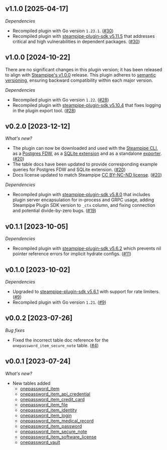 ## v1.1.0 [2025-04-17]

_Dependencies_

- Recompiled plugin with Go version `1.23.1`. ([#30](https://github.com/turbot/steampipe-plugin-onepassword/pull/30))
- Recompiled plugin with [steampipe-plugin-sdk v5.11.5](https://github.com/turbot/steampipe-plugin-sdk/blob/v5.11.5/CHANGELOG.md#v5115-2025-03-31) that addresses critical and high vulnerabilities in dependent packages. ([#30](https://github.com/turbot/steampipe-plugin-onepassword/pull/30))

## v1.0.0 [2024-10-22]

There are no significant changes in this plugin version; it has been released to align with [Steampipe's v1.0.0](https://steampipe.io/changelog/steampipe-cli-v1-0-0) release. This plugin adheres to [semantic versioning](https://semver.org/#semantic-versioning-specification-semver), ensuring backward compatibility within each major version.

_Dependencies_

- Recompiled plugin with Go version `1.22`. ([#28](https://github.com/turbot/steampipe-plugin-onepassword/pull/28))
- Recompiled plugin with [steampipe-plugin-sdk v5.10.4](https://github.com/turbot/steampipe-plugin-sdk/blob/develop/CHANGELOG.md#v5104-2024-08-29) that fixes logging in the plugin export tool. ([#28](https://github.com/turbot/steampipe-plugin-onepassword/pull/28))

## v0.2.0 [2023-12-12]

_What's new?_

- The plugin can now be downloaded and used with the [Steampipe CLI](https://steampipe.io/docs), as a [Postgres FDW](https://steampipe.io/docs/steampipe_postgres/overview), as a [SQLite extension](https://steampipe.io/docs//steampipe_sqlite/overview) and as a standalone [exporter](https://steampipe.io/docs/steampipe_export/overview). ([#20](https://github.com/turbot/steampipe-plugin-onepassword/pull/20))
- The table docs have been updated to provide corresponding example queries for Postgres FDW and SQLite extension. ([#20](https://github.com/turbot/steampipe-plugin-onepassword/pull/20))
- Docs license updated to match Steampipe [CC BY-NC-ND license](https://github.com/turbot/steampipe-plugin-onepassword/blob/main/docs/LICENSE). ([#20](https://github.com/turbot/steampipe-plugin-onepassword/pull/20))

_Dependencies_

- Recompiled plugin with [steampipe-plugin-sdk v5.8.0](https://github.com/turbot/steampipe-plugin-sdk/blob/main/CHANGELOG.md#v580-2023-12-11) that includes plugin server encapsulation for in-process and GRPC usage, adding Steampipe Plugin SDK version to `_ctx` column, and fixing connection and potential divide-by-zero bugs. ([#19](https://github.com/turbot/steampipe-plugin-onepassword/pull/19))

## v0.1.1 [2023-10-05]

_Dependencies_

- Recompiled plugin with [steampipe-plugin-sdk v5.6.2](https://github.com/turbot/steampipe-plugin-sdk/blob/main/CHANGELOG.md#v562-2023-10-03) which prevents nil pointer reference errors for implicit hydrate configs. ([#11](https://github.com/turbot/steampipe-plugin-onepassword/pull/11))

## v0.1.0 [2023-10-02]

_Dependencies_

- Upgraded to [steampipe-plugin-sdk v5.6.1](https://github.com/turbot/steampipe-plugin-sdk/blob/main/CHANGELOG.md#v561-2023-09-29) with support for rate limiters. ([#9](https://github.com/turbot/steampipe-plugin-onepassword/pull/9))
- Recompiled plugin with Go version `1.21`. ([#9](https://github.com/turbot/steampipe-plugin-onepassword/pull/9))

## v0.0.2 [2023-07-26]

_Bug fixes_

- Fixed the incorrect table doc reference for the `onepassword_item_secure_note` table. ([#4](https://github.com/turbot/steampipe-plugin-/pull/4))

## v0.0.1 [2023-07-24]

_What's new?_

- New tables added
  - [onepassword_item](https://hub.steampipe.io/plugins/turbot/onepassword/tables/onepassword_item)
  - [onepassword_item_api_credential](https://hub.steampipe.io/plugins/turbot/onepassword/tables/onepassword_item_api_credential)
  - [onepassword_item_credit_card](https://hub.steampipe.io/plugins/turbot/onepassword/tables/onepassword_item_credit_card)
  - [onepassword_item_file](https://hub.steampipe.io/plugins/turbot/onepassword/tables/onepassword_item_file)
  - [onepassword_item_identity](https://hub.steampipe.io/plugins/turbot/onepassword/tables/onepassword_item_identity)
  - [onepassword_item_login](https://hub.steampipe.io/plugins/turbot/onepassword/tables/onepassword_item_login)
  - [onepassword_item_medical_record](https://hub.steampipe.io/plugins/turbot/onepassword/tables/onepassword_item_medical_record)
  - [onepassword_item_password](https://hub.steampipe.io/plugins/turbot/onepassword/tables/onepassword_item_password)
  - [onepassword_item_secure_note](https://hub.steampipe.io/plugins/turbot/onepassword/tables/onepassword_item_secure_note)
  - [onepassword_item_software_license](https://hub.steampipe.io/plugins/turbot/onepassword/tables/onepassword_item_software_license)
  - [onepassword_vault](https://hub.steampipe.io/plugins/turbot/onepassword/tables/onepassword_vault)
